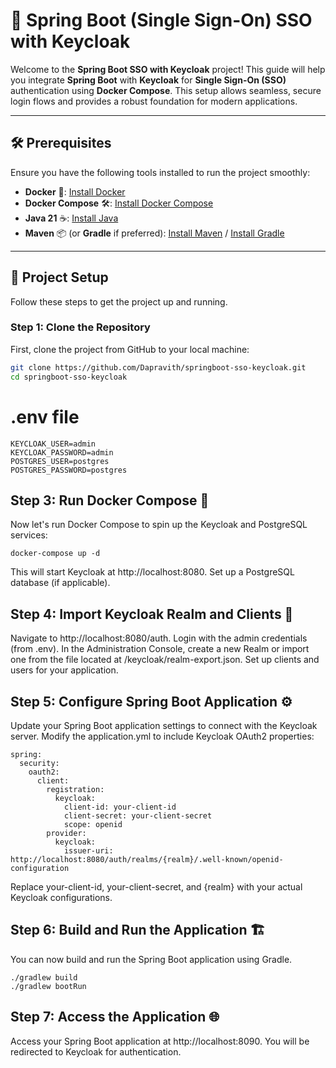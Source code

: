 # 🌟 Spring Boot (Single Sign-On) SSO with Keycloak 

Welcome to the **Spring Boot SSO with Keycloak** project! This guide will help you integrate **Spring Boot** with **Keycloak** for **Single Sign-On (SSO)** authentication using **Docker Compose**. This setup allows seamless, secure login flows and provides a robust foundation for modern applications.

---
## 🛠️ Prerequisites

Ensure you have the following tools installed to run the project smoothly:

- **Docker** 🐋: [Install Docker](https://docs.docker.com/get-docker/)
- **Docker Compose** 🛠️: [Install Docker Compose](https://docs.docker.com/compose/install/)
- **Java 21** ☕: [Install Java](https://www.oracle.com/java/technologies/javase-jdk21-downloads.html)
- **Maven** 📦 (or **Gradle** if preferred): [Install Maven](https://maven.apache.org/install.html) / [Install Gradle](https://gradle.org/install/)

---

## 📂 Project Setup

Follow these steps to get the project up and running.

### Step 1: Clone the Repository

First, clone the project from GitHub to your local machine:

```bash
git clone https://github.com/Dapravith/springboot-sso-keycloak.git
cd springboot-sso-keycloak
```

# .env file
```
KEYCLOAK_USER=admin
KEYCLOAK_PASSWORD=admin
POSTGRES_USER=postgres
POSTGRES_PASSWORD=postgres
```

## Step 3: Run Docker Compose 🐳
Now let's run Docker Compose to spin up the Keycloak and PostgreSQL services:
```
docker-compose up -d
```
This will start Keycloak at http://localhost:8080.
Set up a PostgreSQL database (if applicable).

## Step 4: Import Keycloak Realm and Clients 🔐
Navigate to http://localhost:8080/auth.
Login with the admin credentials (from .env).
In the Administration Console, create a new Realm or import one from the file located at /keycloak/realm-export.json.
Set up clients and users for your application.
## Step 5: Configure Spring Boot Application ⚙️
Update your Spring Boot application settings to connect with the Keycloak server. Modify the application.yml to include Keycloak OAuth2 properties:
```
spring:
  security:
    oauth2:
      client:
        registration:
          keycloak:
            client-id: your-client-id
            client-secret: your-client-secret
            scope: openid
        provider:
          keycloak:
            issuer-uri: http://localhost:8080/auth/realms/{realm}/.well-known/openid-configuration
```
Replace your-client-id, your-client-secret, and {realm} with your actual Keycloak configurations.

## Step 6: Build and Run the Application 🏗️
You can now build and run the Spring Boot application using Gradle.
```
./gradlew build
./gradlew bootRun
```
## Step 7: Access the Application 🌐
Access your Spring Boot application at http://localhost:8090. You will be redirected to Keycloak for authentication.


